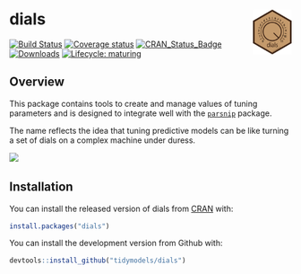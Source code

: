 # dials <img src="man/figures/logo.png" align="right" height="80px"/> 

[![Build Status](https://travis-ci.org/tidymodels/dials.svg?branch=master)](https://travis-ci.org/tidymodels/dials)
[![Coverage status](https://codecov.io/gh/tidymodels/dials/branch/master/graph/badge.svg)](https://codecov.io/github/tidymodels/dials?branch=master)
[![CRAN_Status_Badge](http://www.r-pkg.org/badges/version/dials)](https://CRAN.R-project.org/package=dials)
[![Downloads](http://cranlogs.r-pkg.org/badges/dials)](https://CRAN.R-project.org/package=dials)
[![Lifecycle: maturing](https://img.shields.io/badge/lifecycle-maturing-blue.svg)](https://www.tidyverse.org/lifecycle/#maturing)

## Overview

This package contains tools to create and manage values of tuning parameters and is designed to integrate well with the [`parsnip`](https://github.com/tidymodels/parsnip) package. 

The name reflects the idea that tuning predictive models can be like turning a set of dials on a complex machine under duress. 

<img src="http://tos.trekcore.com/hd/albums/1x04hd/thenakedtimehd1013.jpg" width="576">

## Installation

You can install the released version of dials from [CRAN](https://CRAN.R-project.org) with:


```r
install.packages("dials")
```

You can install the development version from Github with:


```r
devtools::install_github("tidymodels/dials")
```

